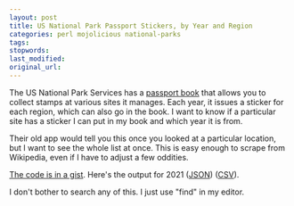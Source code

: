 ```yaml
---
layout: post
title: US National Park Passport Stickers, by Year and Region
categories: perl mojolicious national-parks
tags:
stopwords:
last_modified:
original_url:
---
```


The US National Park Services has a [passport book](https://shop.americasnationalparks.org/store/category/30/278/Passport-Books/) that allows you to collect stamps at various sites it manages. Each year, it issues a sticker for each region, which can also go in the book. I want to know if a particular site has a sticker I can put in my book and which year it is from.

Their old app would tell you this once you looked at a particular location, but I want to see the whole list at once. This is easy enough to scrape from Wikipedia, even if I have to adjust a few oddities.

[The code is in a gist](https://gist.github.com/briandfoy/3cb38067e4fe8a983abe66e26fb376d2). Here's the output for 2021 ([JSON](/downloads/nps_passport_stamps.json)) ([CSV](/downloads/nps_passport_stamps.csv)).

I don't bother to search any of this. I just use "find" in my editor.

<script src="https://gist.github.com/briandfoy/3cb38067e4fe8a983abe66e26fb376d2.js"></script>
